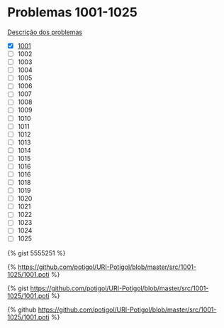 # Problemas 1001-1025

[Descrição dos problemas](https://www.urionlinejudge.com.br/judge/pt/problems/all?page=1)

  - [x] [1001](1001.md)
  - [ ] 1002
  - [ ] 1003
  - [ ] 1004
  - [ ] 1005
  - [ ] 1006
  - [ ] 1007
  - [ ] 1008
  - [ ] 1009
  - [ ] 1010
  - [ ] 1011
  - [ ] 1012
  - [ ] 1013
  - [ ] 1014
  - [ ] 1015
  - [ ] 1016
  - [ ] 1016
  - [ ] 1018
  - [ ] 1019
  - [ ] 1020
  - [ ] 1021
  - [ ] 1022
  - [ ] 1023
  - [ ] 1024
  - [ ] 1025
  
{% gist 5555251 %}

{% https://github.com/potigol/URI-Potigol/blob/master/src/1001-1025/1001.poti %}

{% gist https://github.com/potigol/URI-Potigol/blob/master/src/1001-1025/1001.poti %}


{% github https://github.com/potigol/URI-Potigol/blob/master/src/1001-1025/1001.poti %}
